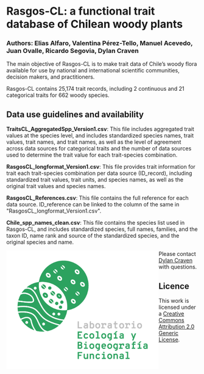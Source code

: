 # Rasgos-CL: a functional trait database of Chilean woody plants 
### Authors: Elias Alfaro, Valentina Pérez-Tello, Manuel Acevedo, Juan Ovalle, Ricardo Segovia, Dylan Craven


The main objective of Rasgos-CL is to make trait data of Chile’s woody flora available for use by national and international scientific communities, decision makers, and practitioners.

Rasgos-CL contains 25,174 trait records, including 2 continuous and 21 categorical traits for 662 woody species. 

## Data use guidelines and availability  

**TraitsCL_AggregatedSpp_Version1.csv**: This file includes aggregated trait values at the species level, and includes standardized species names, trait values, trait names, and trait names, as well as the level of agreement across data sources for categorical traits and the number of data sources used to determine the trait value for each trait-species combination. 

**RasgosCL_longformat_Version1.csv**: This file provides trait information for trait each trait-species combination per data source (ID_record), including standardized trait values, trait units, and species names, as well as the original trait values and species names. 

**RasgosCL_References.csv**: This file contains the full reference for each data source. ID_reference can be linked to the column of the same in "RasgosCL_longformat_Version1.csv".

**Chile_spp_names_clean.csv**: This file contains the species list used in Rasgos-CL, and includes standardized species, full names, families, and the taxon ID, name rank and source of the standardized species, and the 
original species and name.

<img src="Image/Imagotipo_verde_300dpi.png" align="left" alt="" width="400"/>

Please contact [Dylan Craven](mailto:dylan.craven@aya.yale.edu) with questions.  

## Licence  
 
This work is licensed under a [Creative Commons Attribution 2.0 Generic License](https://creativecommons.org/licenses/by/2.0/).
